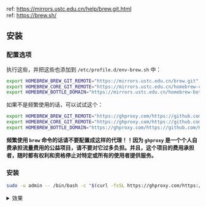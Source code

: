 ref: https://mirrors.ustc.edu.cn/help/brew.git.html  
ref: https://brew.sh/  

## 安装

### 配置选项

执行这些，并把这些也添加到 `/etc/profile.d/env-brew.sh` 中：

~~~ sh
export HOMEBREW_BREW_GIT_REMOTE="https://mirrors.ustc.edu.cn/brew.git"
export HOMEBREW_CORE_GIT_REMOTE="https://mirrors.ustc.edu.cn/homebrew-core.git"
export HOMEBREW_BOTTLE_DOMAIN="https://mirrors.ustc.edu.cn/homebrew-bottles"
~~~

如果不是频繁使用的话，可以试试这个：

~~~ sh
export HOMEBREW_BREW_GIT_REMOTE="https://ghproxy.com/https://github.com/Homebrew/brew.git"
export HOMEBREW_CORE_GIT_REMOTE="https://ghproxy.com/https://github.com/Homebrew/homebrew-core.git"
export HOMEBREW_BOTTLE_DOMAIN="https://ghproxy.com/https://github.com/Homebrew/homebrew-bundle.git"
~~~

**频繁使用 `brew` 命令的话请不要配置成这样的代理！！因为 `ghproxy` 是一个个人自费承担流量费用的公益项目，请不要对它过多负担。并且，这个项目的费用承担者，随时都有权利和资格停止对特定或所有的使用者提供服务。**

### 安装

~~~ sh
sudo -u admin -- /bin/bash -c "$(curl -fsSL https://ghproxy.com/https://raw.githubusercontent.com/Homebrew/install/HEAD/install.sh)"
~~~

<details>
<summary>效果</summary>

</details>


